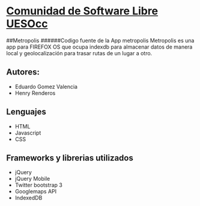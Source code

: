 [Comunidad de Software Libre UESOcc](https://www.facebook.com/groups/csluesfmocc)
=================================================================================

##Metropolis
######Codigo fuente de la App metropolis
Metropolis es una app para FIREFOX OS que ocupa indexdb para almacenar datos de manera local y geolocalización para trasar rutas de un lugar a otro.

Autores:
---------
- Eduardo Gomez Valencia
- Henry Renderos

Lenguajes 
---------
- HTML
- Javascript
- CSS

Frameworks y librerias utilizados
---------
- jQuery
- jQuery Mobile
- Twitter bootstrap 3
- Googlemaps API
- IndexedDB

